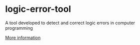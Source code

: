 # logic-error-tool
A tool developed to detect and correct logic errors in computer programming

[More information](http://nathandeflavis.com/portfolio/university-of-london-final-year-project/)
